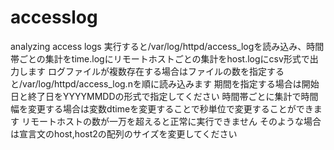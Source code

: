 # accesslog
analyzing access logs
実行すると/var/log/httpd/access_logを読み込み、時間帯ごとの集計をtime.logにリモートホストごとの集計をhost.logにcsv形式で出力します
ログファイルが複数存在する場合はファイルの数を指定すると/var/log/httpd/access_log.nを順に読み込みます
期間を指定する場合は開始日と終了日をYYYYMMDDの形式で指定してください
時間帯ごとに集計で時間幅を変更する場合は変数dtimeを変更することで秒単位で変更することができます
リモートホストの数が一万を超えると正常に実行できません
そのような場合は宣言文のhost,host2の配列のサイズを変更してください
